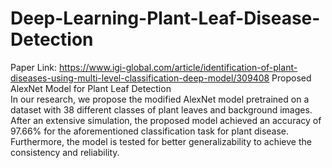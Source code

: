 # Deep-Learning-Plant-Leaf-Disease-Detection
Paper Link: https://www.igi-global.com/article/identification-of-plant-diseases-using-multi-level-classification-deep-model/309408
Proposed AlexNet Model for Plant Leaf Detection </br>
In our research, we propose the modified AlexNet model pretrained on a dataset with 38 different classes of plant leaves and background images. After an extensive simulation, the proposed model achieved an accuracy of 97.66% for the aforementioned classification task for plant disease. Furthermore, the model is tested for better generalizability to achieve the consistency and reliability.
